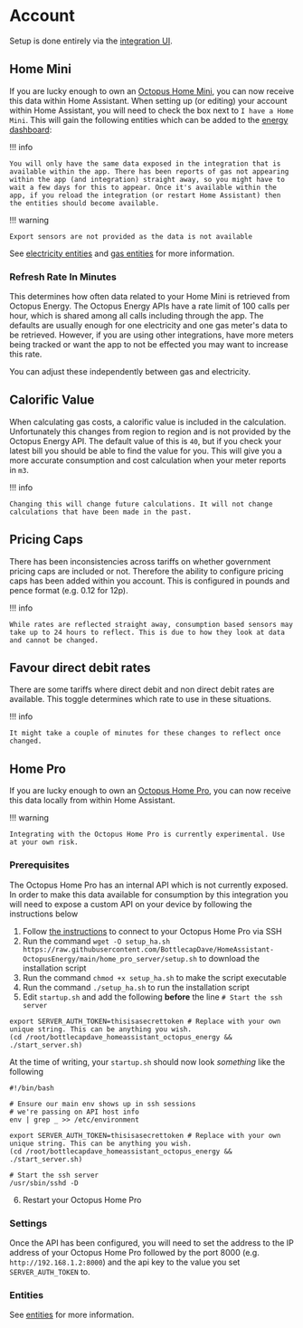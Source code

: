 # Account

Setup is done entirely via the [integration UI](https://my.home-assistant.io/redirect/config_flow_start/?domain=octopus_energy).

## Home Mini

If you are lucky enough to own an [Octopus Home Mini](https://octopus.energy/blog/octopus-home-mini/), you can now receive this data within Home Assistant. When setting up (or editing) your account within Home Assistant, you will need to check the box next to `I have a Home Mini`. This will gain the following entities which can be added to the [energy dashboard](https://www.home-assistant.io/blog/2021/08/04/home-energy-management/):

!!! info

    You will only have the same data exposed in the integration that is available within the app. There has been reports of gas not appearing within the app (and integration) straight away, so you might have to wait a few days for this to appear. Once it's available within the app, if you reload the integration (or restart Home Assistant) then the entities should become available.

!!! warning

    Export sensors are not provided as the data is not available

See [electricity entities](../entities/electricity.md#home-mini-entities) and [gas entities](../entities/gas.md#home-mini-entities) for more information.

### Refresh Rate In Minutes

This determines how often data related to your Home Mini is retrieved from Octopus Energy. The Octopus Energy APIs have a rate limit of 100 calls per hour, which is shared among all calls including through the app. The defaults are usually enough for one electricity and one gas meter's data to be retrieved. However, if you are using other integrations, have more meters being tracked or want the app to not be effected you may want to increase this rate.

You can adjust these independently between gas and electricity.

## Calorific Value

When calculating gas costs, a calorific value is included in the calculation. Unfortunately this changes from region to region and is not provided by the Octopus Energy API. The default value of this is `40`, but if you check your latest bill you should be able to find the value for you. This will give you a more accurate consumption and cost calculation when your meter reports in `m3`.

!!! info

    Changing this will change future calculations. It will not change calculations that have been made in the past.

## Pricing Caps

There has been inconsistencies across tariffs on whether government pricing caps are included or not. Therefore the ability to configure pricing caps has been added within you account. This is configured in pounds and pence format (e.g. 0.12 for 12p).

!!! info

    While rates are reflected straight away, consumption based sensors may take up to 24 hours to reflect. This is due to how they look at data and cannot be changed.

## Favour direct debit rates

There are some tariffs where direct debit and non direct debit rates are available. This toggle determines which rate to use in these situations.


!!! info

    It might take a couple of minutes for these changes to reflect once changed.

## Home Pro

If you are lucky enough to own an [Octopus Home Pro](https://forum.octopus.energy/t/for-the-pro-user/8453/2352/), you can now receive this data locally from within Home Assistant. 

!!! warning

    Integrating with the Octopus Home Pro is currently experimental. Use at your own risk.

### Prerequisites

The Octopus Home Pro has an internal API which is not currently exposed. In order to make this data available for consumption by this integration you will need to expose a custom API on your device by following the instructions below

1. Follow [the instructions](https://github.com/OctopusSmartEnergy/Home-Pro-SDK-Public/blob/main/Home.md#sdk) to connect to your Octopus Home Pro via SSH
2. Run the command `wget -O setup_ha.sh https://raw.githubusercontent.com/BottlecapDave/HomeAssistant-OctopusEnergy/main/home_pro_server/setup.sh` to download the installation script
3. Run the command `chmod +x setup_ha.sh` to make the script executable
4. Run the command `./setup_ha.sh` to run the installation script
5. Edit `startup.sh` and add the following **before** the line `# Start the ssh server`

```
export SERVER_AUTH_TOKEN=thisisasecrettoken # Replace with your own unique string. This can be anything you wish. 
(cd /root/bottlecapdave_homeassistant_octopus_energy && ./start_server.sh)
```

At the time of writing, your `startup.sh` should now look _something_ like the following

```
#!/bin/bash

# Ensure our main env shows up in ssh sessions
# we're passing on API host info
env | grep _ >> /etc/environment

export SERVER_AUTH_TOKEN=thisisasecrettoken # Replace with your own unique string. This can be anything you wish.
(cd /root/bottlecapdave_homeassistant_octopus_energy && ./start_server.sh)

# Start the ssh server
/usr/sbin/sshd -D
```

6. Restart your Octopus Home Pro

### Settings

Once the API has been configured, you will need to set the address to the IP address of your Octopus Home Pro followed by the port 8000 (e.g. `http://192.168.1.2:8000`) and the api key to the value you set `SERVER_AUTH_TOKEN` to.


### Entities

See [entities](../entities/home_pro.md) for more information.
